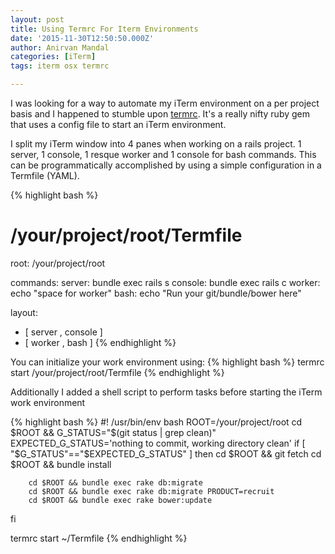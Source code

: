 ```yaml
---
layout: post
title: Using Termrc For Iterm Environments
date: '2015-11-30T12:50:50.000Z'
author: Anirvan Mandal
categories: [iTerm]
tags: iterm osx termrc

---
```


I was looking for a way to automate my iTerm environment on a per project basis and I happened to stumble upon [termrc](https://github.com/briangonzalez/termrc). It's a really nifty ruby gem that uses a config file to start an iTerm environment.

I split my iTerm window into 4 panes when working on a rails project. 1 server, 1 console, 1 resque worker and 1 console for bash commands.
This can be programmatically accomplished by using a simple configuration in a Termfile (YAML). 

{% highlight bash %}
# /your/project/root/Termfile

root:
  /your/project/root

commands:
  server: bundle exec rails s
  console: bundle exec rails c
  worker: echo "space for worker"
  bash: echo "Run your git/bundle/bower here"

layout:
  - [ server , console ]
  - [ worker , bash ]
{% endhighlight %}

You can initialize your work environment using:
{% highlight bash %}
termrc start /your/project/root/Termfile
{% endhighlight %}

Additionally I added a shell script to perform tasks before starting the iTerm work environment

{% highlight bash %}
#! /usr/bin/env bash
ROOT=/your/project/root
cd $ROOT && G_STATUS="$(git status | grep clean)"
EXPECTED_G_STATUS='nothing to commit, working directory clean'
if [ "$G_STATUS"=="$EXPECTED_G_STATUS" ]
then
        cd $ROOT && git fetch
        cd $ROOT && bundle install

        cd $ROOT && bundle exec rake db:migrate
        cd $ROOT && bundle exec rake db:migrate PRODUCT=recruit
        cd $ROOT && bundle exec rake bower:update
fi

termrc start ~/Termfile
{% endhighlight %}
